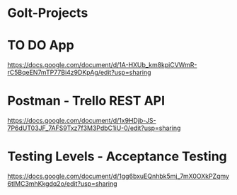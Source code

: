 # GoIt-Projects

# TO DO App

 https://docs.google.com/document/d/1A-HXUb_km8kpiCVWmR-rC5BqeEN7mTP77Bi4z9DKpAg/edit?usp=sharing

# Postman - Trello REST API

 https://docs.google.com/document/d/1x9HDjb-JS-7P6dUT03JF_7AFS9Txz7f3M3PdbC1iU-0/edit?usp=sharing

# Testing Levels - Acceptance Testing
 
 https://docs.google.com/document/d/1gg6bxuEQnhbk5mj_7mX0OXkPZqmy6tIMC3mhKkgdq2o/edit?usp=sharing